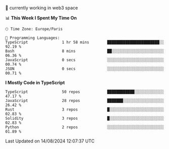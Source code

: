 🔭 currently working in web3 space

<!--START_SECTION:waka-->
📊 **This Week I Spent My Time On** 

```text
🕑︎ Time Zone: Europe/Paris

💬 Programming Languages: 
TypeScript               1 hr 58 mins        ███████████████████████░░   92.19 % 
Bash                     8 mins              ██░░░░░░░░░░░░░░░░░░░░░░░   06.36 % 
JavaScript               0 secs              ░░░░░░░░░░░░░░░░░░░░░░░░░   00.74 % 
JSON                     0 secs              ░░░░░░░░░░░░░░░░░░░░░░░░░   00.71 % 
```

**I Mostly Code in TypeScript** 

```text
TypeScript               50 repos            ████████████░░░░░░░░░░░░░   47.17 % 
JavaScript               28 repos            ███████░░░░░░░░░░░░░░░░░░   26.42 % 
Rust                     3 repos             █░░░░░░░░░░░░░░░░░░░░░░░░   02.83 % 
Solidity                 3 repos             █░░░░░░░░░░░░░░░░░░░░░░░░   02.83 % 
Python                   2 repos             ░░░░░░░░░░░░░░░░░░░░░░░░░   01.89 % 
```




 Last Updated on 14/08/2024 12:07:37 UTC
<!--END_SECTION:waka-->

